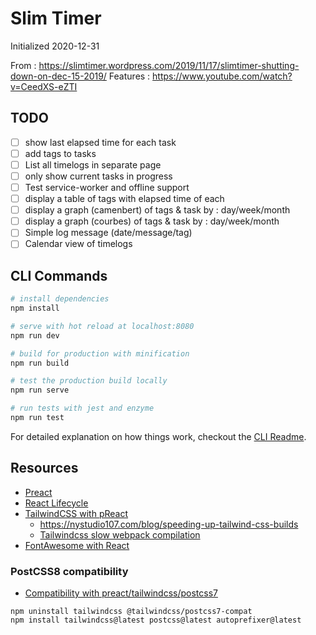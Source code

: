 # Slim Timer

Initialized 2020-12-31

From : https://slimtimer.wordpress.com/2019/11/17/slimtimer-shutting-down-on-dec-15-2019/
Features : https://www.youtube.com/watch?v=CeedXS-eZTI

## TODO

- [ ] show last elapsed time for each task
- [ ] add tags to tasks
- [ ] List all timelogs in separate page
- [ ] only show current tasks in progress
- [ ] Test service-worker and offline support
- [ ] display a table of tags with elapsed time of each
- [ ] display a graph (camenbert) of tags & task by : day/week/month
- [ ] display a graph (courbes) of tags & task by : day/week/month
- [ ] Simple log message (date/message/tag)
- [ ] Calendar view of timelogs

## CLI Commands

``` bash
# install dependencies
npm install

# serve with hot reload at localhost:8080
npm run dev

# build for production with minification
npm run build

# test the production build locally
npm run serve

# run tests with jest and enzyme
npm run test
```

For detailed explanation on how things work, checkout the [CLI Readme](https://github.com/developit/preact-cli/blob/master/README.md).

## Resources

- [Preact](https://preactjs.com/guide/v10/getting-started/)
- [React Lifecycle](https://twitter.com/dan_abramov/status/981712092611989509)
- [TailwindCSS with pReact](https://dev.to/boywithsilverwings/configuring-preact-cli-with-tailwind-css-3ckj)
  - https://nystudio107.com/blog/speeding-up-tailwind-css-builds
  - [Tailwindcss slow webpack compilation](https://rubyyagi.com/solve-slow-webpack-compilation/)
- [FontAwesome with React](https://fontawesome.com/how-to-use/on-the-web/using-with/react)

### PostCSS8 compatibility

- [Compatibility with preact/tailwindcss/postcss7](https://tailwindcss.com/docs/installation#post-css-7-compatibility-build)

```shell
npm uninstall tailwindcss @tailwindcss/postcss7-compat
npm install tailwindcss@latest postcss@latest autoprefixer@latest
```
